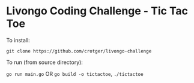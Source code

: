 # Livongo Coding Challenge - Tic Tac Toe

To install:

`git clone https://github.com/crotger/livongo-challenge`

To run (from source directory):

`go run main.go` OR `go build -o tictactoe`, `./tictactoe`